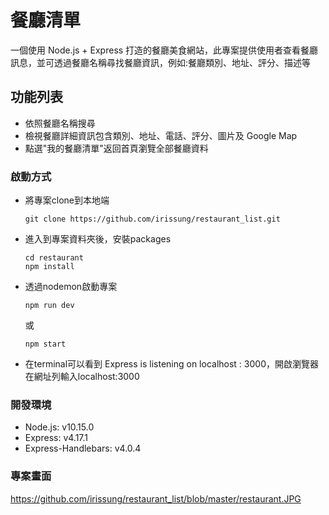 # 餐廳清單
一個使用 Node.js + Express 打造的餐廳美食網站，此專案提供使用者查看餐廳訊息，並可透過餐廳名稱尋找餐廳資訊，例如:餐廳類別、地址、評分、描述等

## 功能列表
- 依照餐廳名稱搜尋
- 檢視餐廳詳細資訊包含類別、地址、電話、評分、圖片及 Google Map
- 點選"我的餐廳清單"返回首頁瀏覽全部餐廳資料

### 啟動方式
- 將專案clone到本地端
  ```
  git clone https://github.com/irissung/restaurant_list.git
  ```

- 進入到專案資料夾後，安裝packages
  ```
  cd restaurant
  npm install
  ```

- 透過nodemon啟動專案
  ```
  npm run dev
  ```
  或
  ```
  npm start
  ```

- 在terminal可以看到 Express is listening on localhost : 3000，開啟瀏覽器在網址列輸入localhost:3000


### 開發環境
- Node.js: v10.15.0
- Express: v4.17.1
- Express-Handlebars: v4.0.4

### 專案畫面
https://github.com/irissung/restaurant_list/blob/master/restaurant.JPG
